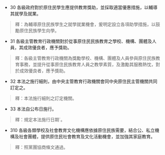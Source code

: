 * 30 各級政府對於原住民學生應提供教育獎助，並採取適當優惠措施，以輔導其就學及就業。

> 釋：為輔導原住民族學生之就學就業機會，爰明定設立各項助學措施，以鼓勵原住民族學生向學。

* 31 各級主管教育行政機關對於從事原住民民族教育之學校、機構、團體及人員，其成效優良者，應予獎助。

> 釋：各級主管教育行政機關為獎勵學校、機構、團體及人員參與原住民族教育事務，並提升從事原住民族教育人員之教學素質，及激勵其服務熱忱，對於成效優良者，應予獎助。

* 32 本法之施行細則，由中央主管教育行政機關會同中央原住民主管機關共同訂定之。

> 釋：本法施行細則之訂定機關。

* 33 本法自公布日施行。

> 釋：規定本法施行日期`。

* 310 各級各類學校及社會教育文化機構應依據原住民族需要，結合公、私立機構及社會團體，提供原住民社會教育及文化活動機會，並加強其家庭教育。

> 釋：照黨團協商條文通過。

